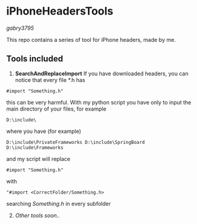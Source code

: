 iPhoneHeadersTools
==================
*gabry3795*

This repo contains a series of tool for iPhone headers, made by me.

Tools included
--------------
1. **SearchAndReplaceImport**  If you have downloaded headers, you can notice that every file *.h has

  <code>#import "Something.h"</code>

  this can be very harmful. With my python script you have only to input the main directory of your files, for example

  <code>D:\\include\\</code>
  
  where you have (for example)

  <code>D:\include\PrivateFrameworks
  D:\include\SpringBoard
  D:\include\Frameworks</code>
  
  and my script will replace

  <code>#import "Something.h"</code>
  
  with

  <code>"#import &lt;CorrectFolder/Something.h></code>
  
  searching *Something.h* in every subfolder

2. *Other tools soon..*
